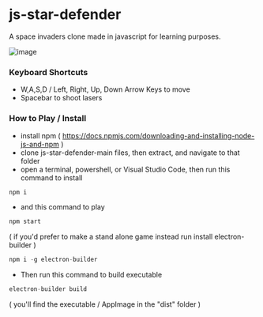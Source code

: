 # js-star-defender
A space invaders clone made in javascript for learning purposes.

![image](https://user-images.githubusercontent.com/11281480/132040918-529672e2-7351-4d0d-8f68-5e1f6cbb118b.png)

### Keyboard Shortcuts
* W,A,S,D / Left, Right, Up, Down Arrow Keys to move
* Spacebar to shoot lasers

### How to Play / Install
* install npm ( https://docs.npmjs.com/downloading-and-installing-node-js-and-npm )
* clone js-star-defender-main files, then extract, and navigate to that folder
* open a terminal, powershell, or Visual Studio Code, then run this command to install

```js
npm i
```
* and this command to play

```js
npm start
```

( if you'd prefer to make a stand alone game instead run install electron-builder )

```js
npm i -g electron-builder
```

* Then run this command to build executable

```js
electron-builder build
```

( you'll find the executable / AppImage in the "dist" folder )
